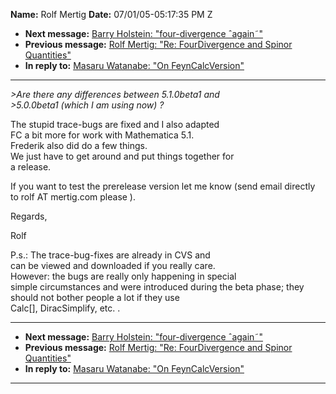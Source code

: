 **Name:** Rolf Mertig
**Date:** 07/01/05-05:17:35 PM Z

  - **Next message:** [Barry Holstein: "four-divergence
    ˆagain˜"](0290.html)
  - **Previous message:** [Rolf Mertig: "Re: FourDivergence and Spinor
    Quantities"](0288.html)
  - **In reply to:** [Masaru Watanabe: "On FeynCalcVersion"](0286.html)

-----

*\>Are there any differences between 5.1.0beta1 and*  
*\>5.0.0beta1 (which I am using now) ?*  

The stupid trace-bugs are fixed and I also adapted  
FC a bit more for work with Mathematica 5.1.  
Frederik also did do a few things.  
We just have to get around and put things together for  
a release.  

If you want to test the prerelease version let me know (send email
directly to rolf AT mertig.com please ).  

Regards,  

Rolf  

P.s.: The trace-bug-fixes are already in CVS and  
can be viewed and downloaded if you really care.  
However: the bugs are really only happening in special  
simple circumstances and were introduced during the beta phase; they
should not bother people a lot if they use  
Calc[], DiracSimplify, etc. .  

-----

  - **Next message:** [Barry Holstein: "four-divergence
    ˆagain˜"](0290.html)
  - **Previous message:** [Rolf Mertig: "Re: FourDivergence and Spinor
    Quantities"](0288.html)
  - **In reply to:** [Masaru Watanabe: "On FeynCalcVersion"](0286.html)

-----

